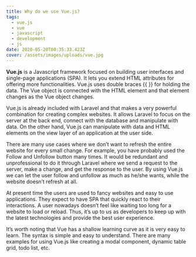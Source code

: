 ```yaml
---
title: Why do we use Vue.js?
tags:
  - vue.js
  - vue
  - javascript
  - development
  - js
date: 2020-05-20T00:35:33.423Z
cover: /assets/images/uploads/vue.jpg
---
```

**Vue.js** is a Javascript framework focused on building user interfaces and single-page applications (SPA). It lets you extend HTML attributes for offering more functionalities. Vue.js uses double braces {{ }} for holding the data. The Vue object is connected with the HTML element and that element changes as the Vue object changes.

Vue.js is already included with Laravel and that makes a very powerful combination for creating complex websites. It allows Laravel to focus on the server at the back end, connect with the database and manipulate with data. On the other hand, Vue.js can manipulate with data and HTML elements on the view layer of an application at the user side.

There are many use cases where we don’t want to refresh the entire website for every small change. For example, you have probably used the Follow and Unfollow button many times. It would be redundant and unprofessional to do it through Laravel where we send a request to the server, make a change, and get the response to the user. By using Vue.js we can let the user follow and unfollow as much as he/she wants, while the website doesn’t refresh at all.

At present time the users are used to fancy websites and easy to use applications. They expect to have SPA that quickly react to their interactions. A user nowadays doesn’t feel like waiting too long for a website to load or reload. Thus, it’s up to us as developers to keep up with the latest technologies and provide the best user experience.

It’s worth noting that Vue has a shallow learning curve as it is very easy to learn. The syntax is simple and easy to understand. There are many examples for using Vue.js like creating a modal component, dynamic table grid, todo list, etc.